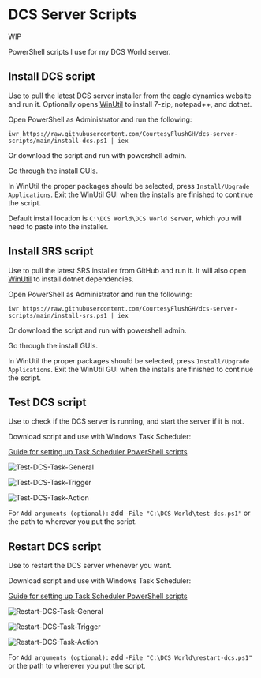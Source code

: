 # DCS Server Scripts

WIP

PowerShell scripts I use for my DCS World server.

## Install DCS script

Use to pull the latest DCS server installer from the eagle dynamics website and run it. Optionally opens [WinUtil](https://github.com/ChrisTitusTech/winutil) to install 7-zip, notepad++, and dotnet.

Open PowerShell as Administrator and run the following:

```iwr https://raw.githubusercontent.com/CourtesyFlushGH/dcs-server-scripts/main/install-dcs.ps1 | iex```

Or download the script and run with powershell admin.

Go through the install GUIs.

In WinUtil the proper packages should be selected, press `Install/Upgrade Applications`. Exit the WinUtil GUI when the installs are finished to continue the script.

Default install location is `C:\DCS World\DCS World Server`, which you will need to paste into the installer.

## Install SRS script

Use to pull the latest SRS installer from GitHub and run it. It will also open [WinUtil](https://github.com/ChrisTitusTech/winutil) to install dotnet dependencies.

Open PowerShell as Administrator and run the following:

```iwr https://raw.githubusercontent.com/CourtesyFlushGH/dcs-server-scripts/main/install-srs.ps1 | iex```

Or download the script and run with powershell admin.

Go through the install GUIs.

In WinUtil the proper packages should be selected, press `Install/Upgrade Applications`. Exit the WinUtil GUI when the installs are finished to continue the script.

## Test DCS script

Use to check if the DCS server is running, and start the server if it is not.

Download script and use with Windows Task Scheduler:

[Guide for setting up Task Scheduler PowerShell scripts](https://o365reports.com/2019/08/02/schedule-powershell-script-task-scheduler/)

![Test-DCS-Task-General](/images/test-dcs-task-general.png)

![Test-DCS-Task-Trigger](/images/test-dcs-task-trigger.png)

![Test-DCS-Task-Action](/images/test-dcs-task-action.png)

For `Add arguments (optional):` add `-File "C:\DCS World\test-dcs.ps1"` or the path to wherever you put the script.

## Restart DCS script

Use to restart the DCS server whenever you want.

Download script and use with Windows Task Scheduler:

[Guide for setting up Task Scheduler PowerShell scripts](https://o365reports.com/2019/08/02/schedule-powershell-script-task-scheduler/)

![Restart-DCS-Task-General](/images/restart-dcs-task-general.png)

![Restart-DCS-Task-Trigger](/images/restart-dcs-task-trigger.png)

![Restart-DCS-Task-Action](/images/restart-dcs-task-action.png)

For `Add arguments (optional):` add `-File "C:\DCS World\restart-dcs.ps1"` or the path to wherever you put the script.

